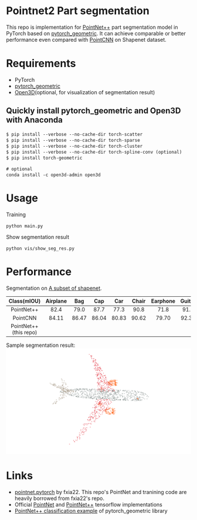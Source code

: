 # Pointnet2 Part segmentation
This repo is implementation for [PointNet++](https://arxiv.org/abs/1706.02413) part segmentation model in PyTorch based on [pytorch_geometric](https://github.com/rusty1s/pytorch_geometric). It can achieve comparable or better performance even compared with [PointCNN](https://arxiv.org/abs/1801.07791) on Shapenet dataset.


# Requirements
- PyTorch
- [pytorch_geometric](https://github.com/rusty1s/pytorch_geometric)
- [Open3D](https://github.com/intel-isl/Open3D)(optional, for visualization of segmentation result)

## Quickly install pytorch_geometric and Open3D with Anaconda
```
$ pip install --verbose --no-cache-dir torch-scatter
$ pip install --verbose --no-cache-dir torch-sparse
$ pip install --verbose --no-cache-dir torch-cluster
$ pip install --verbose --no-cache-dir torch-spline-conv (optional)
$ pip install torch-geometric
```

```
# optional
conda install -c open3d-admin open3d
```

# Usage
Training
```
python main.py
```

Show segmentation result
```
python vis/show_seg_res.py
```

# Performance
Segmentation on  [A subset of shapenet](http://web.stanford.edu/~ericyi/project_page/part_annotation/index.html).

| Class(mIOU) |Airplane|Bag|Cap|Car|Chair|Earphone|Guitar|Knife|Lamp|Laptop|Motorbike|Mug|Pistol|Rocket|Skateboard|Table
| :---: | :---: | :---: | :---: | :---: | :---: | :---: | :---: | :---: | :---: | :---: | :---: | :---: | :---: | :---: | :---: | :---: | 
| PointNet++   | 82.4| 79.0| 87.7| 77.3 |90.8| 71.8| 91.0| 85.9| 83.7| 95.3| 71.6| 94.1| 81.3| 58.7| 76.4| 82.6| 
| PointCNN     | 84.11| 86.47| 86.04| 80.83| 90.62| 79.70| 92.32| 88.44| 85.31| 96.11| **77.20**| 95.28| 84.21| 64.23| **80.00**| 82.99| 
| PointNet++(this repo) | | | | | | | | **88.56**| **85.72**| **97.00**| 72.94| **96.88**| **84.52**| **64.38**| 79.39| **85.91**|

<!-- | PointNet Offical     | 83.4| 78.7| 82.5| 74.9 |89.6| 73.0| 91.5| 85.9| 80.8| 95.3| 65.2| 93.0| 81.2| 57.9| 72.8| 80.6|  -->
<!-- | PointNet this repo   | 82.5| 79.6| 79.4| 71.6| 89.9| 72.5| 90.0| 86.1| 80.3| 96.3| 57.4| 91.2| 83.0| 60.3| 65.4| 86.0| -->
<!-- | PointNet++ this repo(w/o bn) | 84.8| 80.9| 86.3| 75.5| 90.6| 71.2| 90.5| 87.4| 83.0| 96.7| 58.0| 96.1| 82.5| 55.6| 72.2| 84.6| -->

<!-- Note that, -->
<!-- - This implementation trains each class separately -->
<!-- - There are some minimal implemention differences compared with offical repo -->
<!-- - Some default used training configurations: batch_size=8, nepochs=25, optimizer=adam -->


Sample segmentation result:
![segmentation_result](figs/segmentation_result.png)


# Links
-  [pointnet.pytorch](https://github.com/fxia22/pointnet.pytorch) by fxia22. This repo's PointNet and tranining code are heavily borrowed from fxia22's repo.
- Official [PointNet](https://github.com/charlesq34/pointnet) and [PointNet++](https://github.com/charlesq34/pointnet2) tensorflow implementations
- [PointNet++ classification example](https://github.com/rusty1s/pytorch_geometric/blob/master/examples/pointnet%2B%2B.py) of pytorch_geometric library
